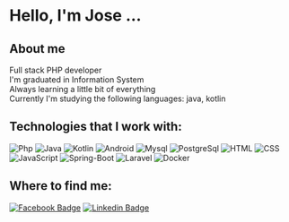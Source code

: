 # Hello, I'm Jose ...

## About me
Full stack PHP developer \
I'm graduated in Information System \
Always learning a little bit of everything \
Currently I'm studying the following languages: java, kotlin


## Technologies that I work with:
![Php](https://img.shields.io/badge/-PHP-blue?style=flat-square&logo=php&logoColor=white)
![Java](https://img.shields.io/badge/-JAVA-red?style=flat-square&logo=java&logoColor=white)
![Kotlin](https://img.shields.io/badge/-KOTLIN-orange?style=flat-square&logo=kotlin&logoColor=white)
![Android](https://img.shields.io/badge/-ANDROID-green?style=flat-square&logo=android&logoColor=white)
![Mysql](https://img.shields.io/badge/-MYSQL-E34A86?style=flat-square&logo=mysql&logoColor=white)
![PostgreSql](https://img.shields.io/badge/-POSTGRESQL-blue?style=flat-square&logo=postgresql&logoColor=white)
![HTML](https://img.shields.io/badge/-HTML5-orange?style=flat-square&logo=html5&logoColor=white)
![CSS](https://img.shields.io/badge/-CSS-blue?style=flat-square&logo=css3&logoColor=white)
![JavaScript](https://img.shields.io/badge/-JAVASCRIPT-yellow?style=flat-square&logo=javascript&logoColor=white)
![Spring-Boot](https://img.shields.io/badge/-spring-green?style=flat-square&logo=spring&logoColor=white)
![Laravel](https://img.shields.io/badge/-laravel-red?style=flat-square&logo=laravel&logoColor=white)
![Docker](https://img.shields.io/badge/-docker-blue?style=flat-square&logo=docker&logoColor=white)

## Where to find me:

[![Facebook Badge](https://img.shields.io/badge/-jose--dafonseca-blue?style=flat-square&logo=facebook&logoColor=white&link=https://www.facebook.com/josedafonsecajr)](https://www.facebook.com/josedafonsecajr)
[![Linkedin Badge](https://img.shields.io/badge/-jose--dafonseca-blue?style=flat-square&logo=Linkedin&logoColor=white&link=https://www.linkedin.com/in/jose-dafonseca/)](https://www.linkedin.com/in/jose-dafonseca/)




